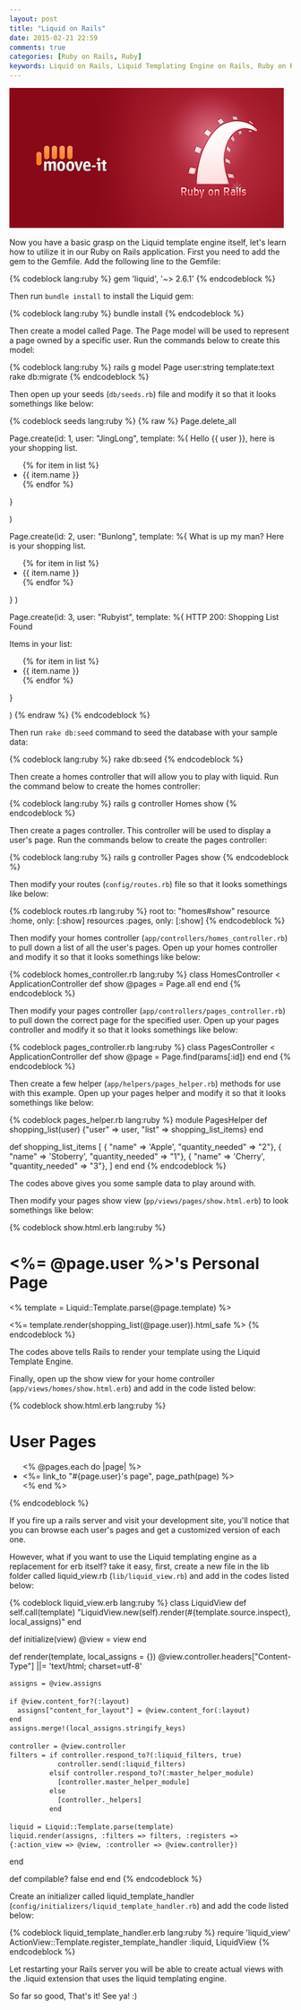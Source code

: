 ```yaml
---
layout: post
title: "Liquid on Rails"
date: 2015-02-21 22:59
comments: true
categories: [Ruby on Rails, Ruby]
keywords: Liquid on Rails, Liquid Templating Engine on Rails, Ruby on Rails Liquid Templating Engine, Rails Liquid Templating Engine
---
```


<p>
  <img src="/images/move_to_rails.png" alt="Liquid on Rails" />
</p>

<p>
  Now you have a basic grasp on the Liquid template engine itself, let's learn how to utilize it in our Ruby on Rails application. First you need to add the gem to the Gemfile. Add the following line to the Gemfile:
</p>

{% codeblock lang:ruby %}
gem 'liquid', '~> 2.6.1'
{% endcodeblock %}

<p>
  Then run <code>bundle install</code> to install the Liquid gem:
</p>

{% codeblock lang:ruby %}
bundle install
{% endcodeblock %}

<p>
  Then create a model called Page. The Page model will be used to represent a page owned by a specific user. Run the commands below to create this model:
</p>

{% codeblock lang:ruby %}
rails g model Page user:string template:text
rake db:migrate
{% endcodeblock %}

<p>
  Then open up your seeds (<code>db/seeds.rb</code>) file and modify it so that it looks somethings like below:
</p>

{% codeblock seeds lang:ruby %}
{% raw %}
Page.delete_all

Page.create(id: 1, user: "JingLong", template: %{
  Hello {{ user }}, here is your shopping list.
  <ul>
    {% for item in list %}
      <li>{{ item.name }}</li>
    {% endfor %}
  </ul>
}

)

Page.create(id: 2, user: "Bunlong", template: %{
  What is up my man? Here is your shopping list.
  <ul>
    {% for item in list %}
      <li>{{ item.name }}</li>
    {% endfor %}
  </ul>
}
)

Page.create(id: 3, user: "Rubyist", template: %{
  HTTP 200:  Shopping List Found

  Items in your list:
  <ul>
    {% for item in list %}
      <li>{{ item.name }}</li>
    {% endfor %}
  </ul>
}

)
{% endraw %}
{% endcodeblock %}

<p>
  Then run <code>rake db:seed</code> command to seed the database with your sample data:
</p>

{% codeblock lang:ruby %}
rake db:seed
{% endcodeblock %}

<p>
  Then create a homes controller that will allow you to play with liquid. Run the command below to create the homes controller:
</p>

{% codeblock lang:ruby %}
rails g controller Homes show
{% endcodeblock %}

<p>
  Then create a pages controller. This controller will be used to display a user's page. Run the commands below to create the pages controller:
</p>

{% codeblock lang:ruby %}
rails g controller Pages show
{% endcodeblock %}

<p>
  Then modify your routes (<code>config/routes.rb</code>) file so that it looks somethings like below:
</p>

{% codeblock routes.rb lang:ruby %}
root to: "homes#show"
resource :home, only: [:show]
resources :pages, only: [:show]
{% endcodeblock %}

<p>
  Then modify your homes controller (<code>app/controllers/homes_controller.rb</code>) to pull down a list of all the user's pages. Open up your homes controller and modify it so that it looks somethings like below:
</p>

{% codeblock homes_controller.rb lang:ruby %}
class HomesController < ApplicationController
  def show
    @pages = Page.all
  end
end
{% endcodeblock %}

<p>
  Then modify your pages controller (<code>app/controllers/pages_controller.rb</code>) to pull down the correct page for the specified user. Open up your pages controller and modify it so that it looks somethings like below:
</p>

{% codeblock pages_controller.rb lang:ruby %}
class PagesController < ApplicationController
  def show
    @page = Page.find(params[:id])
  end
end
{% endcodeblock %}

<p>
  Then create a few helper (<code>app/helpers/pages_helper.rb</code>) methods for use with this example. Open up your pages helper and modify it so that it looks somethings like below:
</p>

{% codeblock pages_helper.rb lang:ruby %}
module PagesHelper
  def shopping_list(user)
    {"user" => user, "list" => shopping_list_items}
  end

  def shopping_list_items
    [
      { "name" => 'Apple', "quantity_needed" => "2"},
      { "name" => 'Stoberry', "quantity_needed" => "1"},
      { "name" => 'Cherry', "quantity_needed" => "3"},
    ]
  end
end
{% endcodeblock %}

<p>
  The codes above gives you some sample data to play around with.
</p>

<p>
  Then modify your pages show view (<code>pp/views/pages/show.html.erb</code>) to look somethings like below:
</p>

{% codeblock show.html.erb lang:ruby %}
<h1><%= @page.user %>'s Personal Page</h1>

<% template = Liquid::Template.parse(@page.template) %>

<%= template.render(shopping_list(@page.user)).html_safe %>
{% endcodeblock %}

<p>
  The codes above tells Rails to render your template using the Liquid Template Engine. 
</p>

<p>
  Finally, open up the show view for your home controller (<code>app/views/homes/show.html.erb</code>) and add in the code listed below:
</p>

{% codeblock show.html.erb lang:ruby %}
<h1>User Pages</h1>
<ul>
  <% @pages.each do |page| %>
    <li><%= link_to "#{page.user}'s page", page_path(page) %></li>
  <% end %>
</ul>
{% endcodeblock %}

<p>
  If you fire up a rails server and visit your development site, you'll notice that you can browse each user's pages and get a customized version of each one. 
</p>

<p>
  However, what if you want to use the Liquid templating engine as a replacement for erb itself? take it easy, first, create a new file in the lib folder called liquid_view.rb (<code>lib/liquid_view.rb</code>) and add in the codes listed below:
</p>

{% codeblock liquid_view.erb lang:ruby %}
class LiquidView
  def self.call(template)
    "LiquidView.new(self).render(#{template.source.inspect}, local_assigns)"
  end

  def initialize(view)
    @view = view
  end

  def render(template, local_assigns = {})
    @view.controller.headers["Content-Type"] ||= 'text/html; charset=utf-8'

    assigns = @view.assigns

    if @view.content_for?(:layout)
      assigns["content_for_layout"] = @view.content_for(:layout)
    end
    assigns.merge!(local_assigns.stringify_keys)

    controller = @view.controller
    filters = if controller.respond_to?(:liquid_filters, true)
                controller.send(:liquid_filters)
              elsif controller.respond_to?(:master_helper_module)
                [controller.master_helper_module]
              else
                [controller._helpers]
              end

    liquid = Liquid::Template.parse(template)
    liquid.render(assigns, :filters => filters, :registers => {:action_view => @view, :controller => @view.controller})
  end

  def compilable?
    false
  end
end
{% endcodeblock %}

<p>
  Create an initializer called liquid_template_handler (<code>config/initializers/liquid_template_handler.rb</code>) and add the code listed below:
</p>

{% codeblock liquid_template_handler.erb lang:ruby %}
require 'liquid_view'
ActionView::Template.register_template_handler :liquid, LiquidView
{% endcodeblock %}

<p>
  Let restarting your Rails server you will be able to create actual views with the .liquid extension that uses the liquid templating engine.
</p>

<p>
  So far so good, That's it! See ya! :)
</p>